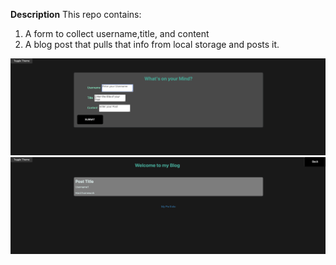 **Description**
This repo contains:

1. A form to collect username,title, and content
2. A blog post that pulls that info from local storage and posts it.


![Form Screenshot](./screenshots/form.png?raw=true "Form Screenshot")
![Blog Screenshot](./screenshots/blog.png?raw=true "Blog Screenshot")